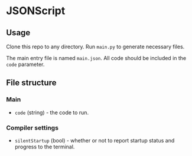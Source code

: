 # JSONScript

## Usage
Clone this repo to any directory. Run `main.py` to generate necessary files.

The main entry file is named `main.json`. All code should be included in the `code` parameter.

## File structure
### Main
- `code` (string) - the code to run.

### Compiler settings
- `silentStartup` (bool) - whether or not to report startup status and progress to the terminal.